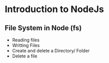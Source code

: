 # Introduction to NodeJs
## File System in Node (fs)
* Reading files
* Writting Files
* Create and delete a Directory/ Folder
* Delete a file 